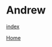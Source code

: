 # Andrew

[index](https://andrew-beadman.github.io/web/Home%20Page/)



[Home](https://andrew-beadman.github.io/)
